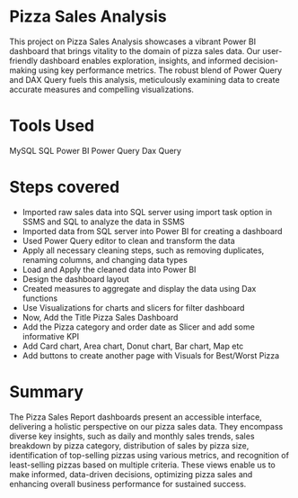 
# Pizza Sales Analysis
This project on Pizza Sales Analysis showcases a vibrant Power BI dashboard that brings vitality to the domain of pizza sales data. Our user-friendly dashboard enables exploration, insights, and informed decision-making using key performance metrics. The robust blend of Power Query and DAX Query fuels this analysis, meticulously examining data to create accurate measures and compelling visualizations.

# Tools Used
MySQL
SQL
Power BI
Power Query
Dax Query

# Steps covered
- Imported raw sales data into SQL server using import task option in SSMS and SQL to analyze the data in SSMS
- Imported data from SQL server into Power BI for creating a dashboard
- Used Power Query editor to clean and transform the data
- Apply all necessary cleaning steps, such as removing duplicates, renaming columns, and changing data types
- Load and Apply the cleaned data into Power BI
- Design the dashboard layout
- Created measures to aggregate and display the data using Dax functions
- Use Visualizations for charts and slicers for filter dashboard
- Now, Add the Title Pizza Sales Dashboard
- Add the Pizza category and order date as Slicer and add some informative KPI
- Add Card chart, Area chart, Donut chart, Bar chart, Map etc
- Add buttons to create another page with Visuals for Best/Worst Pizza

# Summary


The Pizza Sales Report dashboards present an accessible interface, delivering a holistic perspective on our pizza sales data. They encompass diverse key insights, such as daily and monthly sales trends, sales breakdown by pizza category, distribution of sales by pizza size, identification of top-selling pizzas using various metrics, and recognition of least-selling pizzas based on multiple criteria. These views enable us to make informed, data-driven decisions, optimizing pizza sales and enhancing overall business performance for sustained success.

